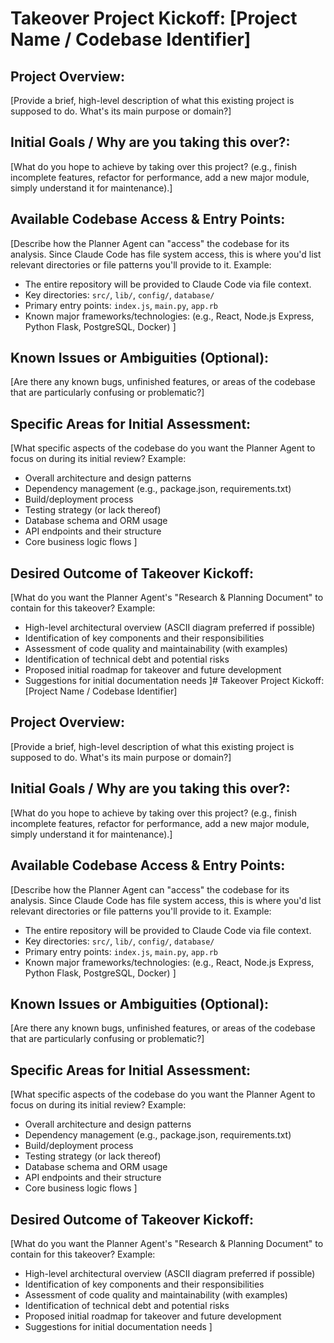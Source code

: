 # Takeover Project Kickoff: [Project Name / Codebase Identifier]

## Project Overview:
[Provide a brief, high-level description of what this existing project is supposed to do. What's its main purpose or domain?]

## Initial Goals / Why are you taking this over?:
[What do you hope to achieve by taking over this project? (e.g., finish incomplete features, refactor for performance, add a new major module, simply understand it for maintenance).]

## Available Codebase Access & Entry Points:
[Describe how the Planner Agent can "access" the codebase for its analysis. Since Claude Code has file system access, this is where you'd list relevant directories or file patterns you'll provide to it.
Example:
- The entire repository will be provided to Claude Code via file context.
- Key directories: `src/`, `lib/`, `config/`, `database/`
- Primary entry points: `index.js`, `main.py`, `app.rb`
- Known major frameworks/technologies: (e.g., React, Node.js Express, Python Flask, PostgreSQL, Docker)
]

## Known Issues or Ambiguities (Optional):
[Are there any known bugs, unfinished features, or areas of the codebase that are particularly confusing or problematic?]

## Specific Areas for Initial Assessment:
[What specific aspects of the codebase do you want the Planner Agent to focus on during its initial review?
Example:
- Overall architecture and design patterns
- Dependency management (e.g., package.json, requirements.txt)
- Build/deployment process
- Testing strategy (or lack thereof)
- Database schema and ORM usage
- API endpoints and their structure
- Core business logic flows
]

## Desired Outcome of Takeover Kickoff:
[What do you want the Planner Agent's "Research & Planning Document" to contain for this takeover?
Example:
- High-level architectural overview (ASCII diagram preferred if possible)
- Identification of key components and their responsibilities
- Assessment of code quality and maintainability (with examples)
- Identification of technical debt and potential risks
- Proposed initial roadmap for takeover and future development
- Suggestions for initial documentation needs
]# Takeover Project Kickoff: [Project Name / Codebase Identifier]

## Project Overview:
[Provide a brief, high-level description of what this existing project is supposed to do. What's its main purpose or domain?]

## Initial Goals / Why are you taking this over?:
[What do you hope to achieve by taking over this project? (e.g., finish incomplete features, refactor for performance, add a new major module, simply understand it for maintenance).]

## Available Codebase Access & Entry Points:
[Describe how the Planner Agent can "access" the codebase for its analysis. Since Claude Code has file system access, this is where you'd list relevant directories or file patterns you'll provide to it.
Example:
- The entire repository will be provided to Claude Code via file context.
- Key directories: `src/`, `lib/`, `config/`, `database/`
- Primary entry points: `index.js`, `main.py`, `app.rb`
- Known major frameworks/technologies: (e.g., React, Node.js Express, Python Flask, PostgreSQL, Docker)
]

## Known Issues or Ambiguities (Optional):
[Are there any known bugs, unfinished features, or areas of the codebase that are particularly confusing or problematic?]

## Specific Areas for Initial Assessment:
[What specific aspects of the codebase do you want the Planner Agent to focus on during its initial review?
Example:
- Overall architecture and design patterns
- Dependency management (e.g., package.json, requirements.txt)
- Build/deployment process
- Testing strategy (or lack thereof)
- Database schema and ORM usage
- API endpoints and their structure
- Core business logic flows
]

## Desired Outcome of Takeover Kickoff:
[What do you want the Planner Agent's "Research & Planning Document" to contain for this takeover?
Example:
- High-level architectural overview (ASCII diagram preferred if possible)
- Identification of key components and their responsibilities
- Assessment of code quality and maintainability (with examples)
- Identification of technical debt and potential risks
- Proposed initial roadmap for takeover and future development
- Suggestions for initial documentation needs
]